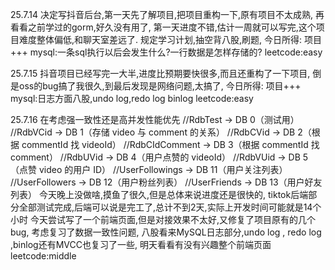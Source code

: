 25.7.14
决定写抖音后台,第一天先了解项目,把项目重构一下,原有项目不太成熟,
再看看之前学过的gorm,好久没有用了,
第一天进度不错,估计一周就可以写完,这个项目难度整体偏低,和聊天室差远了.
规定学习计划,抽空背八股,刷题,
今日所得:
项目+++
mysql:一条sql执行以后会发生什么?一行数据是怎样存储的?
leetcode:easy

25.7.15
抖音项目已经写完一大半,进度比预期要快很多,而且还重构了一下项目,
倒是oss的bug搞了我很久,到最后发现是网络问题,太搞了,
今日所得:
项目+++
mysql:日志方面八股,undo log,redo log binlog
leetcode:easy

25.7.16
在考虑强一致性还是高并发性能优先
//RdbTest → DB 0（测试用）
//RdbVCid → DB 1（存储 video 与 comment 的关系）
//RdbCVid → DB 2（根据 commentId 找 videoId）
//RdbCIdComment → DB 3（根据 commentId 找 comment）
//RdbUVid → DB 4（用户点赞的 videoId）
//RdbVUid → DB 5（点赞 video 的用户 ID）
//UserFollowings → DB 11（用户关注列表）
//UserFollowers → DB 12（用户粉丝列表）
//UserFriends → DB 13（用户好友列表）
今天晚上没做啥,摸鱼了很久,但是总体来说进度还是很快的,
tiktok后端部分全部测试完成,后端可以说是完工了,总计不到2天,实际上开发时间可能就是14个小时
今天尝试写了一个前端页面,但是对接效果不太好,又修复了项目原有的几个bug,
考虑复习了数据一致性问题,
八股看来MySQL日志部分,undo log , redo log ,binlog还有MVCC也复习了一些,
明天看看有没有兴趣整个前端页面
leetcode:middle

